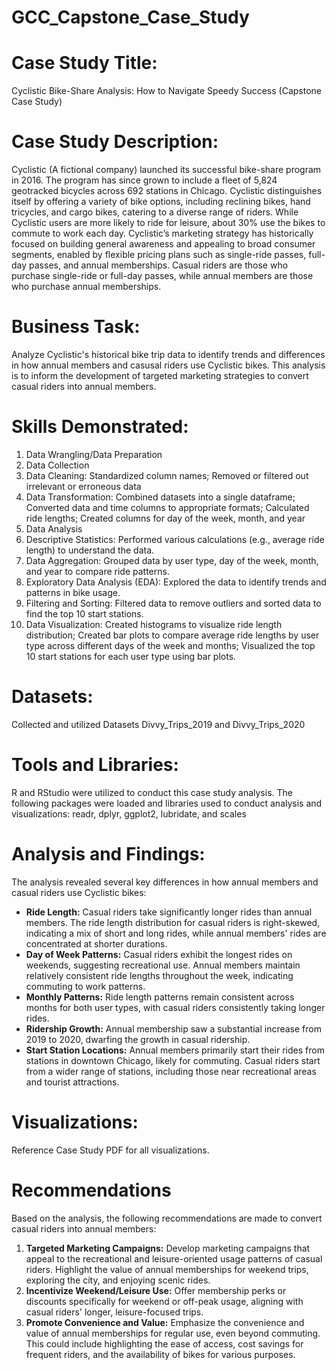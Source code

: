 # GCC_Capstone_Case_Study

# Case Study Title:
Cyclistic Bike-Share Analysis: How to Navigate Speedy Success (Capstone Case Study) 

# Case Study Description:
Cyclistic (A fictional company) launched its successful bike-share program in 2016. The program has since grown to include a fleet of 5,824 geotracked bicycles across 692 stations in Chicago. Cyclistic distinguishes itself by offering a variety of bike options, including reclining bikes, hand tricycles, and cargo bikes, catering to a diverse range of riders. While Cyclistic users are more likely
to ride for leisure, about 30% use the bikes to commute to work each day. Cyclistic’s marketing strategy has historically focused on building general awareness and appealing to broad consumer segments, enabled by flexible pricing plans such as single-ride passes, full-day passes, and annual memberships. Casual riders are those who purchase single-ride or full-day passes, while annual members are those who purchase annual memberships.

# Business Task:
Analyze Cyclistic's historical bike trip data to identify trends and differences in how annual members and casusal riders use Cyclistic bikes. This analysis is to inform the development of targeted marketing strategies to convert casual riders into annual members.

# Skills Demonstrated:
1. Data Wrangling/Data Preparation
2. Data Collection
3. Data Cleaning: Standardized column names; Removed or filtered out irrelevant or erroneous data
4. Data Transformation: Combined datasets into a single dataframe; Converted data and time columns to appropriate formats; Calculated ride lengths; Created columns for day of the week, month, and year
5. Data Analysis
6. Descriptive Statistics: Performed various calculations (e.g., average ride length) to understand the data.
7. Data Aggregation: Grouped data by user type, day of the week, month, and year to compare ride patterns.
8. Exploratory Data Analysis (EDA): Explored the data to identify trends and patterns in bike usage.
9. Filtering and Sorting: Filtered data to remove outliers and sorted data to find the top 10 start stations.
10. Data Visualization: Created histograms to visualize ride length distribution; Created bar plots to compare average ride lengths by user type across different days of the week and months; Visualized the top 10 start stations for each user type using bar plots.
    
# Datasets:
Collected and utilized Datasets Divvy_Trips_2019 and Divvy_Trips_2020

# Tools and Libraries:
R and RStudio were utilized to conduct this case study analysis.
The following packages were loaded and libraries used to conduct analysis and visualizations: readr, dplyr, ggplot2, lubridate, and scales

# Analysis and Findings:
The analysis revealed several key differences in how annual members and casual riders use Cyclistic bikes:

* **Ride Length:** Casual riders take significantly longer rides than annual members. The ride length distribution for casual riders is right-skewed, indicating a mix of short and long rides, while annual members' rides are concentrated at shorter durations.
* **Day of Week Patterns:** Casual riders exhibit the longest rides on weekends, suggesting recreational use. Annual members maintain relatively consistent ride lengths throughout the week, indicating commuting to work patterns.
* **Monthly Patterns:** Ride length patterns remain consistent across months for both user types, with casual riders consistently taking longer rides.
* **Ridership Growth:** Annual membership saw a substantial increase from 2019 to 2020, dwarfing the growth in casual ridership.
* **Start Station Locations:** Annual members primarily start their rides from stations in downtown Chicago, likely for commuting. Casual riders start from a wider range of stations, including those near recreational areas and tourist attractions.

# Visualizations:
Reference Case Study PDF for all visualizations.

# Recommendations
Based on the analysis, the following recommendations are made to convert casual riders into annual members:

1.  **Targeted Marketing Campaigns:** Develop marketing campaigns that appeal to the recreational and leisure-oriented usage patterns of casual riders. Highlight the value of annual memberships for weekend trips, exploring the city, and enjoying scenic rides. 
2.  **Incentivize Weekend/Leisure Use:** Offer membership perks or discounts specifically for weekend or off-peak usage, aligning with casual riders' longer, leisure-focused trips.
3.  **Promote Convenience and Value:** Emphasize the convenience and value of annual memberships for regular use, even beyond commuting. This could include highlighting the ease of access, cost savings for frequent riders, and the availability of bikes for various purposes. 
